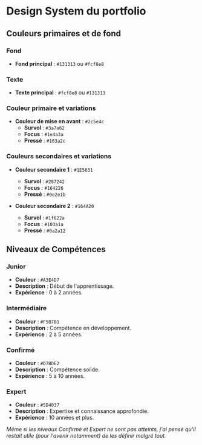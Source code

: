 # Design System du portfolio

## Couleurs primaires et de fond

### Fond

- **Fond principal** : `#131313` ou `#fcf8e8`

### Texte

- **Texte principal** : `#fcf8e8` ou `#131313`

### Couleur primaire et variations

- **Couleur de mise en avant** : `#2c5e4c`
  - **Survol** : `#3a7a62`
  - **Focus** : `#1e4a3a`
  - **Pressé** : `#163a2c`

### Couleurs secondaires et variations

- **Couleur secondaire 1** : `#1E5631`

  - **Survol** : `#287242`
  - **Focus** : `#164226`
  - **Pressé** : `#0e2e1b`

- **Couleur secondaire 2** : `#164A20`
  - **Survol** : `#1f622a`
  - **Focus** : `#103a1a`
  - **Pressé** : `#0a2a12`

## Niveaux de Compétences

### Junior

- **Couleur** : `#A3E4D7`
- **Description** : Début de l'apprentissage.
- **Expérience** : 0 à 2 années.

### Intermédiaire

- **Couleur** : `#F5B7B1`
- **Description** : Compétence en développement.
- **Expérience** : 2 à 5 années.

### Confirmé

- **Couleur** : `#D7BDE2`
- **Description** : Compétence solide.
- **Expérience** : 5 à 10 années.

### Expert

- **Couleur** : `#5D4037`
- **Description** : Expertise et connaissance approfondie.
- **Expérience** : 10 années et plus.

_Même si les niveaux Confirmé et Expert ne sont pas atteints, j'ai pensé qu'il restait utile (pour l'avenir notamment) de les définir malgré tout._

